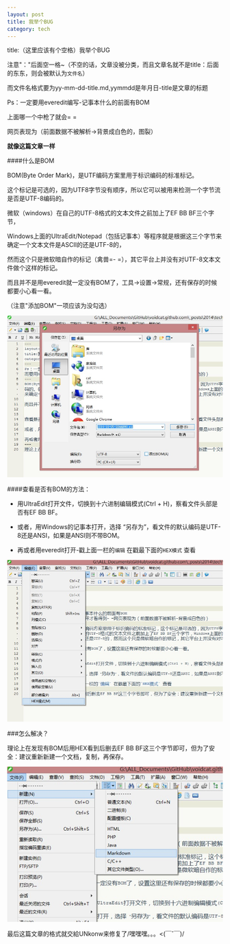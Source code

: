 ```yaml
---
layout: post
title: 我举个BUG
category: tech
---
```


title:（这里应该有个空格）我举个BUG

注意"："后面空一格~（不空的话，文章没被分类，而且文章名就不是title：后面的东东，则会被默认为`文件名`）

而文件名格式要为yy-mm-dd-title.md,yymmdd是年月日-title是文章的标题

Ps：一定要用everedit编写-记事本什么的前面有BOM

上面哪一个中枪了就会= =

网页表现为（前面数据不被解析->背景成白色的，图裂）

**就像这篇文章一样**


####什么是BOM

BOM(Byte Order Mark)，是UTF编码方案里用于标识编码的标准标记。

这个标记是可选的，因为UTF8字节没有顺序，所以它可以被用来检测一个字节流是否是UTF-8编码的。

微软（windows）在自己的UTF-8格式的文本文件之前加上了EF BB BF三个字节，

Windows上面的UltraEdit/Notepad（包括记事本）等程序就是根据这三个字节来确定一个文本文件是ASCII的还是UTF-8的，

然而这个只是微软暗自作的标记（禽兽=- =），其它平台上并没有对UTF-8文本文件做个这样的标记。

而且并不是用everedit就一定没有BOM了，工具->设置->常规，还有保存的时候都要小心看一看。

（注意"添加BOM"一项应该为没勾选）

<img class="cover" src="/images/2014/10/Tech/20141005112921383.jpg" />

####查看是否有BOM的方法：

- 用UltraEdit打开文件，切换到十六进制编辑模式(Ctrl + H)，察看文件头部是否有EF BB BF。

- 或者，用Windows的记事本打开，选择 “另存为”，看文件的默认编码是UTF-8还是ANSI，如果是ANSI则不带BOM。

- 再或者用everedit打开-戳上面一栏的`编辑` 在戳最下面的`HEX模式` 查看

<img class="cover" src="/images/2014/10/Tech/20141005112850773.jpg" />

###怎么解决？

理论上在发现有BOM后用HEX看到后删去EF BB BF这三个字节即可，但为了安全：建议重新新建一个文档，复制，再保存。

<img class="cover" src="/images/2014/10/Tech/20141005112834587.jpg" />

最后这篇文章的格式就交給UNkonw来修复了/嘿嘿嘿。。。<(￣ˇ￣)/